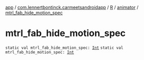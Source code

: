 [app](../../../index.md) / [com.lennertbontinck.carmeetsandroidapp](../../index.md) / [R](../index.md) / [animator](index.md) / [mtrl_fab_hide_motion_spec](./mtrl_fab_hide_motion_spec.md)

# mtrl_fab_hide_motion_spec

`static val mtrl_fab_hide_motion_spec: `[`Int`](https://kotlinlang.org/api/latest/jvm/stdlib/kotlin/-int/index.html)
`static val mtrl_fab_hide_motion_spec: `[`Int`](https://kotlinlang.org/api/latest/jvm/stdlib/kotlin/-int/index.html)